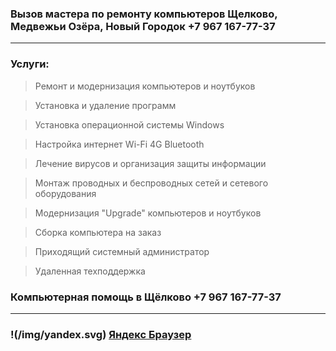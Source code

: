 ### Вызов мастера по ремонту компьютеров Щелково, Медвежьи Озёра, Новый Городок +7 967 167-77-37
---
### Услуги:

> Ремонт и модернизация компьютеров и ноутбуков
 
> Установка и удаление программ
 
> Установка операционной системы Windows
 
> Настройка интернет Wi-Fi 4G Bluetooth
 
> Лечение вирусов и организация защиты информации
 
> Монтаж проводных и беспроводных сетей и сетевого оборудования
 
> Модернизация "Upgrade" компьютеров и ноутбуков
 
> Cборка компьютера на заказ
 
> Приходящий системный администратор
 
> Удаленная техподдержка
  
### Компьютерная помощь в Щёлково +7 967 167-77-37
---
 ### !(/img/yandex.svg) [Яндекс Браузер](https://ya.cc/4fQgmZ "Яндекс Браузер для организаций")
